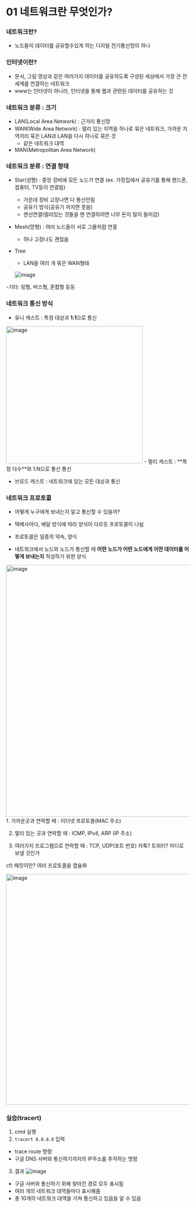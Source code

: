 # **01 네트워크란 무엇인가?**

### **네트워크란?**

- 노드들이 데이터를 공유할수있게 하는 디지털 전기통신망의 하나

### **인터넷이란?**

- 문서, 그림 영상과 같은 여러가지 데이터를 공유하도록 구성된 세상에서 가장 큰 전세계를 연결하는 네트워크
- www는 인터넷이 아니라, 인터넷을 통해 웹과 관련된 데이터를 공유하는 것

### **네트워크 분류 : 크기**

- LAN(Local Area Network) : 근거리 통신망
- WAN(Wide Area Network) : 멀리 있는 지역을 하나로 묶은 네트워크, 가까운 지역끼리 묶은 LAN과 LAN을 다시 하나로 묶은 것
    - 같은 네트워크 대역
- MAN(Metropolitan Area Network)

### **네트워크 분류 : 연결 형태**

- Star(성형) : 중앙 장비에 모든 노드가 연결 (ex. 가정집에서 공유기를 통해 핸드폰, 컴퓨터, TV등이 연결됨)
    - 가운데 장비 고장나면 다 통신안됨
    - 공유기 방식(공유기 꺼지면 못씀)
    - 랜선연결(멀리있는 것들을 랜 연결하려면 너무 돈이 많이 들어감)
- Mesh(망형) : 여러 노드들이 서로 그물처럼 연결
    - 하나 고장나도 괜찮음
- Tree
    - LAN을 여러 개 묶은 WAN형태

    ![image](https://user-images.githubusercontent.com/102589253/196064502-ae309d3e-15a9-435b-806e-474cfc15f71d.png)

-기타: 링형, 버스형, 혼합형 등등


### 네트워크 통신 방식

- 유니 캐스트 : 특정 대상과 **1:1**으로 통신
<img width="375" alt="image" src="https://user-images.githubusercontent.com/102589253/196063976-66ffe3cb-c052-4cda-a2d4-016250e2a5b9.png">
- 멀티 캐스트 : **특정 다수**와 1:N으로 통신 통신

- 브로드 캐스트 : 네트워크에 있는 모든 대상과 통신

###  네트워크 프로토콜
- 어떻게 누구에게 보내는지 알고 통신할 수 있을까?
- 택배사마다, 배달 방식에 따라 양식이 다르듯 프로토콜이 나뉨
- 프로토콜은 일종의 약속, 양식

- 네트워크에서 노드와 노드가 통신할 때 **어떤 노드가 어떤 노드에게 어떤 데이터를 어떻게 보내는지** 작성하기 위한 양식
<img width="688" alt="image" src="https://user-images.githubusercontent.com/102589253/196064094-beefb519-272f-4115-8f9e-bf96a54167eb.png">
1. 가까운곳과 연락할 때 : 이더넷 프로토콜(MAC 주소)

2. 멀리 있는 곳과 연락할 때 : ICMP, IPv4, ARP (IP 주소)

3. 여러가지 프로그램으로 연락할 때 : TCP, UDP(포트 번호)
카톡? 트위터? 어디로 보낼 것인가 

cf) 패킷이란? 여러 프로토콜을 캡슐화

<img width="630" alt="image" src="https://user-images.githubusercontent.com/102589253/196064146-6c9697b7-fa16-4114-93a2-9cc96b06433e.png">


### 실습(tracert)
1. cmd 실행
2.  `tracert 8.8.8.8` 입력
- trace route 명령 
 - 구글 DNS 서버와 통신하기까지의  IP주소를 추적하는 명령
3.  결과
 ![image](https://user-images.githubusercontent.com/102589253/196064405-0453708c-19cd-4ea0-a572-954d4befe937.png)
 
 - 구글 서버와 통신하기 위해 찾아간 경로 모두 표시됨
 - 여러 개의 네트워크 대역들마다 표시해줌
 - 총 10개의 네트워크 대역을 거쳐 통신하고 있음을 알 수 있음
